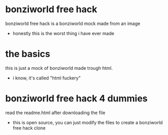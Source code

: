 # bonziworld free hack
bonziworld free hack is a bonziworld mock made from an image
- honestly this is the worst thing i have ever made
# the basics
this is just a mock of bonziworld made trough html.
- i know, it's called "html fuckery"
# bonziworld free hack 4 dummies
read the readme.html after downloading the file
- this is open source, you can just modify the files to create a bonziworld free hack clone
